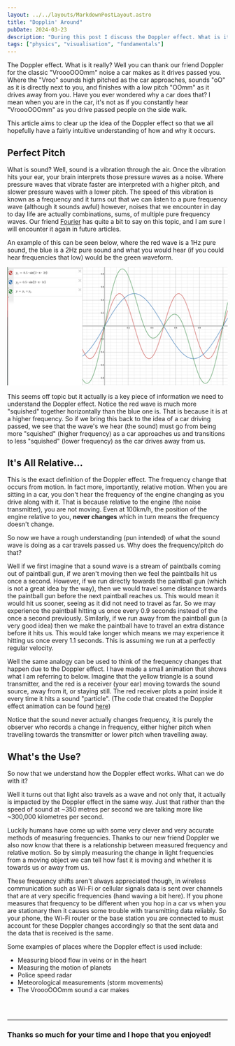 ```yaml
---
layout: ../../layouts/MarkdownPostLayout.astro
title: "Dopplin' Around"
pubDate: 2024-03-23
description: "During this post I discuss the Doppler effect. What is it? Why should we care? and why cars go VroooOOOmm. There is also a fun animation that gives, I believe, a fairly intuitive understanding of why the Doppler effect occurs."
tags: ["physics", "visualisation", "fundamentals"]
---
```


The Doppler effect. What is it really? Well you can thank our friend Doppler
for the classic "VroooOOOmm" noise a car makes as it drives passed you. Where the
"Vroo" sounds high pitched as the car approaches, sounds "oO" as it is directly
next to you, and finishes with a low pitch "OOmm" as it drives away from you.
Have you ever wondered why a car does that? I mean when you are in the car,
it's not as if you constantly hear "VroooOOOmm" as you drive passed people on the
side walk.

This article aims to clear up the idea of the Doppler effect so that
we all hopefully have a fairly intuitive understanding of how and why it occurs.

## Perfect Pitch

What is sound? Well, sound is a vibration through the air. Once the vibration
hits your ear, your brain interprets those pressure waves as a noise. Where
pressure waves that vibrate faster are interpreted with a higher pitch, and
slower pressure waves with a lower pitch. The speed of this vibration is known
as a frequency and it turns out that we can listen to a pure frequency wave
(although it sounds awful) however, noises that we encounter in day to day life
are actually combinations, sums, of multiple pure frequency waves. Our friend
[Fourier](https://en.wikipedia.org/wiki/Fourier_series) has quite a bit to say
on this topic, and I am sure I will encounter it again in future articles.

An example of this can be seen below, where the red wave is a 1Hz pure sound,
the blue is a 2Hz pure sound and what you would hear (if you could hear
frequencies that low) would be the green waveform.

![An image of multiple sine waves adding together to give one sound](../../assets/01-sine-addition.png)

This seems off topic but it actually is a key piece of information we need to
understand the Doppler effect. Notice the red wave is much more "squished"
together horizontally than the blue one is. That is because it is at a higher
frequency. So if we bring this back to the idea of a car driving passed, we see
that the wave's we hear (the sound) must go from being more "squished" (higher
frequency) as a car approaches us and transitions to less "squished" (lower
frequency) as the car drives away from us.

## It's All Relative...

This is the exact definition of the Doppler effect. The frequency change that
occurs from motion. In fact more, importantly, relative motion. When you are
sitting in a car, you don't hear the frequency of the engine changing as you
drive along with it. That is because relative to the engine (the noise
transmitter), you are not moving. Even at 100km/h, the position of the engine
relative to you, **never changes** which in turn means the frequency doesn't
change.

So now we have a rough understanding (pun intended) of what the sound wave
is doing as a car travels passed us. Why does the frequency/pitch do that?

Well if we first imagine that a sound wave is a stream of paintballs coming out
of paintball gun, if we aren't moving then we feel the paintballs hit us once a
second. However, if we run directly towards the paintball gun (which is not a
great idea by the way), then we would travel some distance towards the
paintball gun before the next paintball reaches us. This would mean it would
hit us sooner, seeing as it did not need to travel as far. So we may experience
the paintball hitting us once every 0.9 seconds instead of the once a second
previously. Similarly, if we run away from the paintball gun (a very good idea)
then we make the paintball have to travel an extra distance before it hits us.
This would take longer which means we may experience it hitting us once every
1.1 seconds. This is assuming we run at a perfectly regular velocity.

Well the same analogy can be used to think of the frequency changes that happen
due to the Doppler effect. I have made a small animation that shows what I am
referring to below. Imagine that the yellow triangle is a sound transmitter,
and the red is a receiver (your ear) moving towards the sound source, away from
it, or staying still. The red receiver plots a point inside it every time it
hits a sound "particle". (The code that created the Doppler effect animation
can be found [here](https://github.com/James-Rhodes/doppl-rs))

<style>
    canvas {
    color: #ececec;
    color-scheme: dark;
    font-family: "Fira Sans", sans-serif;
    font-size: 0.875rem;
    --rem: 16;
    --header-height: 60px;
    --scroll-padding-top: calc(var(--header-height) + 16px);
    --container-padding: 8px;
    box-sizing: border-box;
    -webkit-tap-highlight-color: rgba(0, 0, 0, 0);
    outline: none;
    width: 100% !important;
    height: auto !important;
    border-radius: 10px;
    background: #2b2c2f;
    min-width: 180px;
    min-height: 120px;
    cursor: auto;
    aspect-ratio: 1.77778 / 1;
    }
</style>
<script type="module">
    import init from "/dopplin_around/doppl-rs.js";

    init().catch((error) => {
    if (
        !error.message.startsWith(
        "Using exceptions for control flow, don't mind me. This isn't actually an error!",
        )
    ) {
        throw error;
    }
    });
</script>

<canvas id="doppl-rs" width="366" height="206" tabindex="0" data-raw-handle="1" alt="An animation of the Doppler Effect" > </canvas>

Notice that the sound never actually changes
frequency, it is purely the observer who records a change in frequency, either
higher pitch when travelling towards the transmitter or lower pitch when
travelling away.

## What's the Use?

So now that we understand how the Doppler effect works. What can we do with it?

Well it turns out that light also travels as a wave and not only that, it
actually is impacted by the Doppler effect in the same way. Just that rather
than the speed of sound at ~350 metres per second we are talking more like
~300,000 kilometres per second.

Luckily humans have come up with some very clever and very accurate methods of
measuring frequencies. Thanks to our new friend Doppler we also now know that
there is a relationship between measured frequency and relative motion. So by
simply measuring the change in light frequencies from a moving object we can
tell how fast it is moving and whether it is towards us or away from us.

These frequency shifts aren't always appreciated though, in wireless
communication such as Wi-Fi or cellular signals data is sent over channels that
are at very specific frequencies (hand waving a bit here). If you phone
measures that frequency to be different when you hop in a car vs when you are
stationary then it causes some trouble with transmitting data reliably. So your
phone, the Wi-Fi router or the base station you are connected to must account
for these Doppler changes accordingly so that the sent data and the data that
is received is the same.

Some examples of places where the Doppler effect is used include:

- Measuring blood flow in veins or in the heart
- Measuring the motion of planets
- Police speed radar
- Meteorological measurements (storm movements)
- The VroooOOOmm sound a car makes

<pre>


</pre>

---

### Thanks so much for your time and I hope that you enjoyed!

